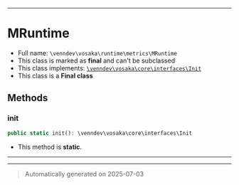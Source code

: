 ***

# MRuntime





* Full name: `\venndev\vosaka\runtime\metrics\MRuntime`
* This class is marked as **final** and can't be subclassed
* This class implements:
[`\venndev\vosaka\core\interfaces\Init`](../../core/interfaces/Init.md)
* This class is a **Final class**




## Methods


### init



```php
public static init(): \venndev\vosaka\core\interfaces\Init
```



* This method is **static**.








***


***
> Automatically generated on 2025-07-03
